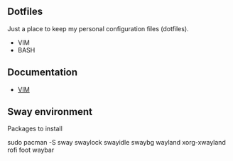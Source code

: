 Dotfiles
--------

Just a place to keep my personal configuration files (dotfiles).  

 * VIM
 * BASH

## Documentation

 * [VIM](doc/vim.md)


## Sway environment


Packages to install

sudo pacman -S sway swaylock swayidle swaybg wayland xorg-xwayland rofi foot waybar
